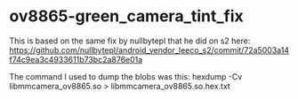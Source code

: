 # ov8865-green_camera_tint_fix

This is based on the same fix by nullbytepl that he did on s2 here:
https://github.com/nullbytepl/android_vendor_leeco_s2/commit/72a5003a14f74c9ea3c4933611b73bc2a876e01a

The command I used to dump the blobs was this:
hexdump -Cv libmmcamera_ov8865.so > libmmcamera_ov8865.so.hex.txt